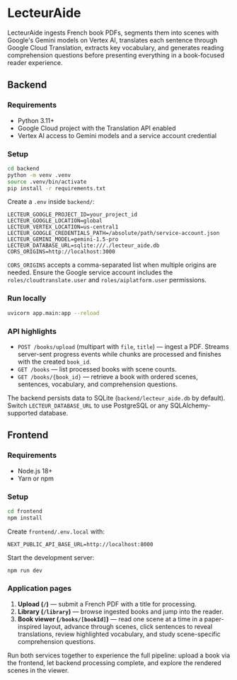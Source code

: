 # LecteurAide

LecteurAide ingests French book PDFs, segments them into scenes with Google's Gemini models on Vertex AI, translates each sentence through Google Cloud Translation, extracts key vocabulary, and generates reading comprehension questions before presenting everything in a book-focused reader experience.

## Backend

### Requirements

- Python 3.11+
- Google Cloud project with the Translation API enabled
- Vertex AI access to Gemini models and a service account credential

### Setup

```bash
cd backend
python -m venv .venv
source .venv/bin/activate
pip install -r requirements.txt
```

Create a `.env` inside `backend/`:

```
LECTEUR_GOOGLE_PROJECT_ID=your_project_id
LECTEUR_GOOGLE_LOCATION=global
LECTEUR_VERTEX_LOCATION=us-central1
LECTEUR_GOOGLE_CREDENTIALS_PATH=/absolute/path/service-account.json
LECTEUR_GEMINI_MODEL=gemini-1.5-pro
LECTEUR_DATABASE_URL=sqlite:///./lecteur_aide.db
CORS_ORIGINS=http://localhost:3000
```

`CORS_ORIGINS` accepts a comma-separated list when multiple origins are needed. Ensure the Google service account includes the `roles/cloudtranslate.user` and `roles/aiplatform.user` permissions.

### Run locally

```bash
uvicorn app.main:app --reload
```

### API highlights

- `POST /books/upload` (multipart with `file`, `title`) — ingest a PDF. Streams server-sent progress events while chunks are processed and finishes with the created `book_id`.
- `GET /books` — list processed books with scene counts.
- `GET /books/{book_id}` — retrieve a book with ordered scenes, sentences, vocabulary, and comprehension questions.

The backend persists data to SQLite (`backend/lecteur_aide.db` by default). Switch `LECTEUR_DATABASE_URL` to use PostgreSQL or any SQLAlchemy-supported database.

## Frontend

### Requirements

- Node.js 18+
- Yarn or npm

### Setup

```bash
cd frontend
npm install
```

Create `frontend/.env.local` with:

```
NEXT_PUBLIC_API_BASE_URL=http://localhost:8000
```

Start the development server:

```bash
npm run dev
```

### Application pages

1. **Upload (`/`)** — submit a French PDF with a title for processing.
2. **Library (`/library`)** — browse ingested books and jump into the reader.
3. **Book viewer (`/books/[bookId]`)** — read one scene at a time in a paper-inspired layout, advance through scenes, click sentences to reveal translations, review highlighted vocabulary, and study scene-specific comprehension questions.

Run both services together to experience the full pipeline: upload a book via the frontend, let backend processing complete, and explore the rendered scenes in the viewer.
